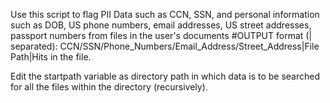 Use this script to flag PII Data such as CCN, SSN, and personal information such as DOB, US phone numbers, email addresses, US street addresses, passport numbers from files in the user's documents #OUTPUT format (| separated): CCN/SSN/Phone_Numbers/Email_Address/Street_Address|File Path|Hits in the file.   

Edit the startpath variable as directory path in which data is to be searched for all the files within the directory (recursively).